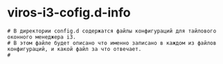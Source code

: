 # viros-i3-cofig.d-info

    # В директории config.d содержатся файлы конфигураций для тайлового оконного менеджера i3.
    # В этом файле будет описано что именно записано в каждом из файлов конфигураций, и какой файл за что отвечает.
    # 